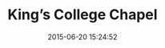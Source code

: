 ---
layout: post
title: 'King’s College Chapel'
date: '2015-06-20 15:24:52'
last_modified_at: '2024-09-16 15:35:50'
category: "Cambridge"
tags:
  - UK
  - Cambridge
  - architecture
description: "King’s College Chapel seen from The Backs in 2015"
featImage: '20150620_cambridge-0722.webp'
featImageAlt: 'King’s College Chapel in Cambridge'
featImageWidth: '1440'
featImageHeight: '941'
coffeeTable: false
---